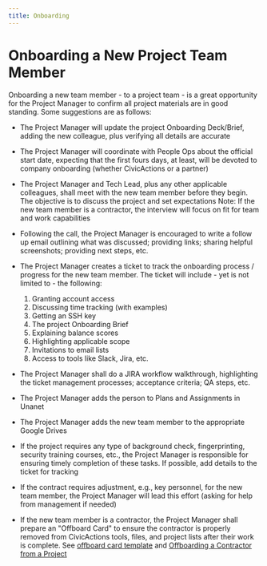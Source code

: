 ```yaml
---
title: Onboarding
---
```


# Onboarding a New Project Team Member

Onboarding a new team member - to a project team - is a great opportunity for the Project Manager to confirm all project materials are in good standing. Some suggestions are as follows:

- The Project Manager will update the project Onboarding Deck/Brief, adding the new colleague, plus verifying all details are accurate

- The Project Manager will coordinate with People Ops about the official start date, expecting that the first fours days, at least, will be devoted to company onboarding (whether CivicActions or a partner)

- The Project Manager and Tech Lead, plus any other applicable colleagues, shall meet with the new team member before they begin. The objective is to discuss the project and set expectations
    Note: If the new team member is a contractor, the interview will focus on fit for team and work capabilities

- Following the call, the Project Manager is encouraged to write a follow up email outlining what was discussed; providing links; sharing helpful screenshots; providing next steps, etc.

- The Project Manager creates a ticket to track the onboarding process / progress for the new team member. The ticket will include - yet is not limited to - the following:

    1. Granting account access
    1. Discussing time tracking (with examples)
    1. Getting an SSH key
    1. The project Onboarding Brief
    1. Explaining balance scores
    1. Highlighting applicable scope
    1. Invitations to email lists
    1. Access to tools like Slack, Jira, etc.

- The Project Manager shall do a JIRA workflow walkthrough, highlighting the ticket management processes; acceptance criteria; QA steps, etc.

- The Project Manager adds the person to Plans and Assignments in Unanet

- The Project Manager adds the new team member to the appropriate Google Drives

- If the project requires any type of background check, fingerprinting, security training courses, etc., the Project Manager is responsible for ensuring timely completion of these tasks. If possible, add details to the ticket for tracking

- If the contract requires adjustment, e.g., key personnel, for the new team member, the Project Manager will lead this effort (asking for help from management if needed)

- If the new team member is a contractor, the Project Manager shall prepare an "Offboard Card" to ensure the contractor is properly removed from CivicActions tools, files, and project lists after their work is complete. See [offboard card template](https://trello.com/c/sXpzezNI/60-offboard-template) and [Offboarding a Contractor from a Project](project-offboarding.md)
